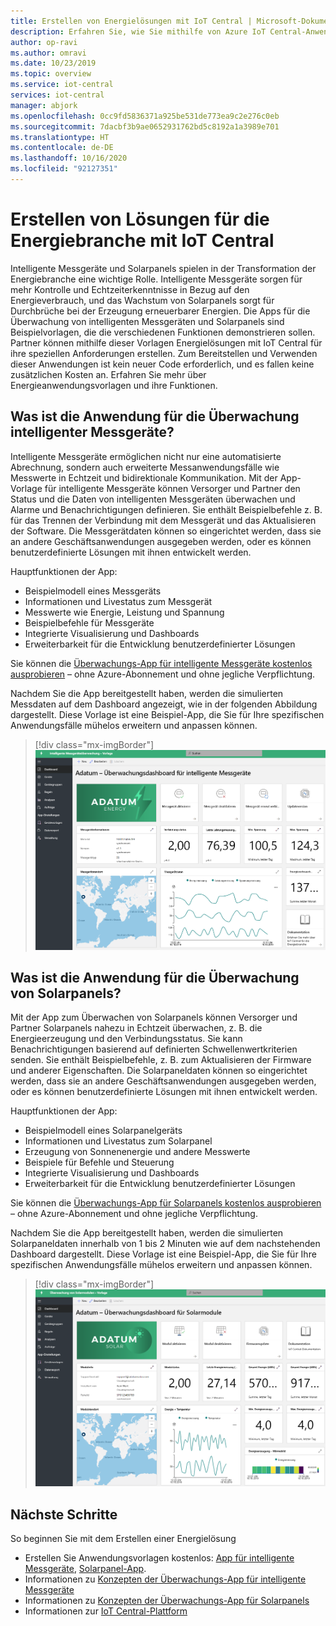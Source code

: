 ```yaml
---
title: Erstellen von Energielösungen mit IoT Central | Microsoft-Dokumentation
description: Erfahren Sie, wie Sie mithilfe von Azure IoT Central-Anwendungsvorlagen Energielösungen erstellen.
author: op-ravi
ms.author: omravi
ms.date: 10/23/2019
ms.topic: overview
ms.service: iot-central
services: iot-central
manager: abjork
ms.openlocfilehash: 0cc9fd5836371a925be531de773ea9c2e276c0eb
ms.sourcegitcommit: 7dacbf3b9ae0652931762bd5c8192a1a3989e701
ms.translationtype: HT
ms.contentlocale: de-DE
ms.lasthandoff: 10/16/2020
ms.locfileid: "92127351"
---
```

# <a name="build-energy-solutions-with-iot-central"></a>Erstellen von Lösungen für die Energiebranche mit IoT Central 




Intelligente Messgeräte und Solarpanels spielen in der Transformation der Energiebranche eine wichtige Rolle. Intelligente Messgeräte sorgen für mehr Kontrolle und Echtzeiterkenntnisse in Bezug auf den Energieverbrauch, und das Wachstum von Solarpanels sorgt für Durchbrüche bei der Erzeugung erneuerbarer Energien. Die Apps für die Überwachung von intelligenten Messgeräten und Solarpanels sind Beispielvorlagen, die die verschiedenen Funktionen demonstrieren sollen. Partner können mithilfe dieser Vorlagen Energielösungen mit IoT Central für ihre speziellen Anforderungen erstellen. Zum Bereitstellen und Verwenden dieser Anwendungen ist kein neuer Code erforderlich, und es fallen keine zusätzlichen Kosten an. Erfahren Sie mehr über Energieanwendungsvorlagen und ihre Funktionen.


## <a name="what-is-the-smart-meter-monitoring-application"></a>Was ist die Anwendung für die Überwachung intelligenter Messgeräte?
 Intelligente Messgeräte ermöglichen nicht nur eine automatisierte Abrechnung, sondern auch erweiterte Messanwendungsfälle wie Messwerte in Echtzeit und bidirektionale Kommunikation. Mit der App-Vorlage für intelligente Messgeräte können Versorger und Partner den Status und die Daten von intelligenten Messgeräten überwachen und Alarme und Benachrichtigungen definieren. Sie enthält Beispielbefehle z. B. für das Trennen der Verbindung mit dem Messgerät und das Aktualisieren der Software. Die Messgerätdaten können so eingerichtet werden, dass sie an andere Geschäftsanwendungen ausgegeben werden, oder es können benutzerdefinierte Lösungen mit ihnen entwickelt werden. 

Hauptfunktionen der App: 

* Beispielmodell eines Messgeräts 
* Informationen und Livestatus zum Messgerät 
* Messwerte wie Energie, Leistung und Spannung
* Beispielbefehle für Messgeräte 
* Integrierte Visualisierung und Dashboards
* Erweiterbarkeit für die Entwicklung benutzerdefinierter Lösungen

Sie können die [Überwachungs-App für intelligente Messgeräte kostenlos ausprobieren](https://apps.azureiotcentral.com/build/new/smart-meter-monitoring) – ohne Azure-Abonnement und ohne jegliche Verpflichtung.


Nachdem Sie die App bereitgestellt haben, werden die simulierten Messdaten auf dem Dashboard angezeigt, wie in der folgenden Abbildung dargestellt. Diese Vorlage ist eine Beispiel-App, die Sie für Ihre spezifischen Anwendungsfälle mühelos erweitern und anpassen können.

> [!div class="mx-imgBorder"]
> ![Dashboard der App für intelligente Messgeräte](media/overview-iot-central-energy/smart-meter-app-dashboard.png)


## <a name="what-is-the-solar-panel-monitoring-application"></a>Was ist die Anwendung für die Überwachung von Solarpanels?
Mit der App zum Überwachen von Solarpanels können Versorger und Partner Solarpanels nahezu in Echtzeit überwachen, z. B. die Energieerzeugung und den Verbindungsstatus. Sie kann Benachrichtigungen basierend auf definierten Schwellenwertkriterien senden. Sie enthält Beispielbefehle, z. B. zum Aktualisieren der Firmware und anderer Eigenschaften. Die Solarpaneldaten können so eingerichtet werden, dass sie an andere Geschäftsanwendungen ausgegeben werden, oder es können benutzerdefinierte Lösungen mit ihnen entwickelt werden. 

Hauptfunktionen der App: 

* Beispielmodell eines Solarpanelgeräts 
* Informationen und Livestatus zum Solarpanel
* Erzeugung von Sonnenenergie und andere Messwerte
* Beispiele für Befehle und Steuerung
* Integrierte Visualisierung und Dashboards
* Erweiterbarkeit für die Entwicklung benutzerdefinierter Lösungen

Sie können die [Überwachungs-App für Solarpanels kostenlos ausprobieren](https://apps.azureiotcentral.com/build/new/solar-panel-monitoring) – ohne Azure-Abonnement und ohne jegliche Verpflichtung.

Nachdem Sie die App bereitgestellt haben, werden die simulierten Solarpaneldaten innerhalb von 1 bis 2 Minuten wie auf dem nachstehenden Dashboard dargestellt. Diese Vorlage ist eine Beispiel-App, die Sie für Ihre spezifischen Anwendungsfälle mühelos erweitern und anpassen können. 

> [!div class="mx-imgBorder"]
> ![Dashboard der Solarpanel-App](media/overview-iot-central-energy/solar-panel-app-dashboard.png)

## <a name="next-steps"></a>Nächste Schritte
So beginnen Sie mit dem Erstellen einer Energielösung
* Erstellen Sie Anwendungsvorlagen kostenlos: [App für intelligente Messgeräte](https://apps.azureiotcentral.com/build/new/smart-meter-monitoring), [Solarpanel-App](https://apps.azureiotcentral.com/build/new/solar-panel-monitoring).
* Informationen zu [Konzepten der Überwachungs-App für intelligente Messgeräte](./concept-iot-central-smart-meter-app.md)
* Informationen zu [Konzepten der Überwachungs-App für Solarpanels](./concept-iot-central-solar-panel-app.md)
* Informationen zur [IoT Central-Plattform](../index.yml)